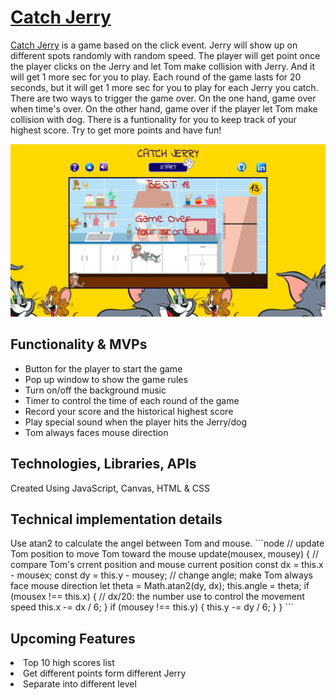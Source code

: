 # <a href="https://evieeee123.github.io/catch_jerry/">Catch Jerry</a>

<a href="https://evieeee123.github.io/catch_jerry/">Catch Jerry</a> is a game based on the click event. Jerry will show up on different spots randomly with random speed. The player will get point once the player clicks on the Jerry and let Tom make collision with Jerry. And it will get 1 more sec for you to play. Each round of the game lasts for 20 seconds, but it will get 1 more sec for you to play for each Jerry you catch. There are two ways to trigger the game over. On the one hand, game over when time's over. On the other hand, game over if the player let Tom make collision with dog. There is a funtionality for you to keep track of your highest score. Try to get more points and have fun!

<img src="https://github.com/evieeee123/catch_jerry/blob/main/img/game-screenshot%20.png" width="700" heigh="300">

<h2>Functionality & MVPs</h2>

<ul>
    <li>Button for the player to start the game</li>
    <li>Pop up window to show the game rules</li>
    <li>Turn on/off the background music</li>
    <li>Timer to control the time of each round of the game</li>
    <li>Record your score and the historical highest score</li>
    <li>Play special sound when the player hits the Jerry/dog</li>
    <li>Tom always faces mouse direction</li>
</ul>


<h2>Technologies, Libraries, APIs</h2>
Created Using JavaScript, Canvas, HTML & CSS

<h2>Technical implementation details</h2>
Use atan2 to calculate the angel between Tom and mouse.
```node
// update Tom position to move Tom toward the mouse
    update(mousex, mousey) {
        // compare Tom's crrent position and mouse current position
        const dx = this.x - mousex;
        const dy = this.y - mousey;
        // change angle; make Tom always face mouse direction
        let theta = Math.atan2(dy, dx);
        this.angle = theta;
        if (mousex !== this.x) {
            // dx/20: the number use to control the movement speed
            this.x -= dx / 6;
        }
        if (mousey !== this.y) {
            this.y -= dy / 6;
        }
    }
```

<h2>Upcoming Features</h2>
    <li>Top 10 high scores list</li>
    <li>Get different points form different Jerry</li>
    <li>Separate into different level</li>
